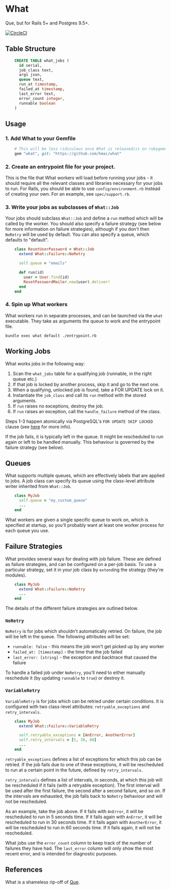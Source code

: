 What
====

Que, but for Rails 5+ and Postgres 9.5+.

[![CircleCI](https://circleci.com/gh/hmac/what.svg?style=svg)](https://circleci.com/gh/hmac/what)

Table Structure
---------------

```sql
    CREATE TABLE what_jobs (
      id serial,
      job_class text,
      args json,
      queue text,
      run_at timestamp,
      failed_at timestamp,
      last_error text,
      error_count integer,
      runnable boolean
    )
```

Usage
-----

### 1. Add What to your Gemfile

```ruby
    # This will be less ridiculous once What is released/is on rubygems
    gem "what", git: "https://github.com/hmac/what"
```

### 2. Create an entrypoint file for your project.
This is the file that What workers will load before running your jobs - it
should require all the relevant classes and libraries necessary for your jobs
to run. For Rails, you should be able to use `config/environment.rb` instead
of creating your own. For an example, see `spec/support.rb`.

### 3. Write your jobs as subclasses of `What::Job`
Your jobs should subclass `What::Job` and define a `run` method which will be
called by the worker. You should also specify a failure strategy (see below for
more information on failure strategies), although if you don't then `NoRetry`
will be used by default. You can also specify a queue, which defaults to
"default".

```ruby
    class ResetUserPassword < What::Job
      extend What::Failure::NoRetry

      self.queue = "emails"

      def run(id)
        user = User.find(id)
        ResetPasswordMailer.new(user).deliver!
      end
    end
```

### 4. Spin up What workers
What workers run in separate processes, and can be launched via the `what`
executable. They take as arguments the queue to work and the entrypoint file.

    bundle exec what default ./entrypoint.rb

Working Jobs
------------

What works jobs in the following way:

1. Scan the `what_jobs` table for a qualifying job (runnable, in the right queue etc.)
2. If that job is locked by another process, skip it and go to the next one.
3. When a qualifying, unlocked job is found, take a FOR UPDATE lock on it.
4. Instantiate the `job_class` and call its `run` method with the stored arguments.
5. If `run` raises no exceptions, destroy the job.
6. If `run` raises an exception, call the `handle_failure` method of the class.

Steps 1-3 happen atomically via PostgreSQL's `FOR UPDATE SKIP LOCKED` clause
(see [here](https://www.postgresql.org/docs/9.5/static/sql-select.html#SQL-FOR-UPDATE-SHARE) for more info).

If the job fails, it is typically left in the queue. It might be rescheduled to run again
or left to be handled manually. This behaviour is governed by the failure strategy (see below).

Queues
------

What supports multiple queues, which are effectively labels that are applied
to jobs. A job class can specify its queue using the class-level attribute
writer inherited from `What::Job`.

```ruby
    class MyJob
      self.queue = "my_custom_queue"
      ...
    end
```

What workers are given a single specific queue to work on, which is specified
at startup, so you'll probably want at least one worker process for each
queue you use.

Failure Strategies
------------------

What provides several ways for dealing with job failure. These are defined as
failure strategies, and can be configured on a per-job basis. To use a
particular strategy, set it in your job class by `extend`ing the strategy
(they're modules).

```ruby
    class MyJob
      extend What::Failure::NoRetry
      ...
    end
```

The details of the different failure strategies are outlined below.

### `NoRetry`

`NoRetry` is for jobs which shouldn't automatically retried. On failure, the
job will be left in the queue. The following attributes will be set:

- `runnable: false` - this means the job won't get picked up by any worker
- `failed_at: [timestamp]` - the time that the job failed
- `last_error: [string]` - the exception and backtrace that caused the failure

To handle a failed job under `NoRetry`, you'll need to either manually
reschedule it (by updating `runnable` to `true`) or destroy it.

### `VariableRetry`

`VariableRetry` is for jobs which can be retried under certain conditions. It
is configured with two class-level attributes: `retryable_exceptions` and
`retry_intervals`.

```ruby
    class MyJob
      extend What::Failure::VariableRetry

      self.retryable_exceptions = [AnError, AnotherError]
      self.retry_intervals = [5, 30, 60]
      ...
    end
```

`retryable_exceptions` defines a list of exceptions for which this job can be
retried. If the job fails due to one of these exceptions, it will be
rescheduled to run at a certain point in the future, defined by
`retry_intervals`.

`retry_intervals` defines a list of intervals, in seconds, at which this
job will be rescheduled if it fails (with a retryable exception).
The first interval will be used after the first failure, the second after a
second failure, and so on. If the intervals are exhausted, the job falls back
to `NoRetry` behaviour and will not be rescheduled.

As an example, take the job above. If it fails with `AnError`, it will be
rescheduled to run in 5 seconds time. If it fails again with `AnError`, it will
be rescheduled to run in 30 seconds time. If it fails again with `AnotherError`,
it will be rescheduled to run in 60 seconds time. If it fails again, it will
not be rescheduled.

What jobs use the `error_count` column to keep track of the number of failures
they have had. The `last_error` column will only show the most recent error, and
is intended for diagnostic purposes.

References
----------

What is a shameless rip-off of [Que](https://github.com/chanks/que).
